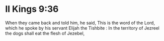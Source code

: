 # II Kings 9:36

When they came back and told him, he said, This is the word of the Lord, which he spoke by his servant Elijah the Tishbite : In the territory of Jezreel the dogs shall eat the flesh of Jezebel,
